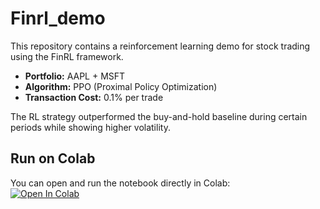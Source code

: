 # Finrl_demo
This repository contains a reinforcement learning demo for stock trading using the FinRL framework.  

- **Portfolio:** AAPL + MSFT  
- **Algorithm:** PPO (Proximal Policy Optimization)  
- **Transaction Cost:** 0.1% per trade  

The RL strategy outperformed the buy-and-hold baseline during certain periods while showing higher volatility.  

## Run on Colab
You can open and run the notebook directly in Colab:  
[![Open In Colab](https://colab.research.google.com/assets/colab-badge.svg)]((https://colab.research.google.com/drive/1Pkma2dJZU49wsBJo84qFztdtHOy3KmZT?usp=sharing))
